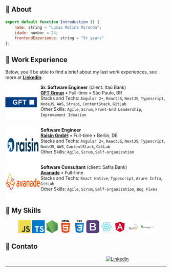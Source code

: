 

## 💁 About

```js
export default function Introduction () {
    name: string = "Lucas Molina Miranda";
    idade: number = 24;
    frontendExperience: string = "5+ years"
};
```




## 💼 Work Experience
Below, you'll be able to find a brief about my last work experiences, see more at [**Linkedin**](https://www.linkedin.com/in/lucas-miranda-365b93140/):

[<img align="left" height="110px" width="110px" alt="GFT Logo" src="https://raw.githubusercontent.com/LucasMirandaIT/LucasMirandaIT/main/images/GFT.png"/>](https://www.gft.com)

**Sr. Software Engineer** (client: Itaú Bank) \
[**GFT Group**](https://www.gft.com) • Full-time • São Paulo, BR \
Stacks and Techs: `Angular 2+`, `ReactJS`, `NextJS`, `Typescript`, `NodeJS`, `AWS`, `Strapi`, `ContentStack`, `GitLab`\
Other Skills: `Agile`, `Scrum`, `Front-End Leadership`, `Improvement Ideation`
<br/> <br />



[<img align="left" height="110px" width="110px" alt="Raisin Logo" src="https://raw.githubusercontent.com/LucasMirandaIT/LucasMirandaIT/main/images/Raisin.png"/>](https://www.weltsparen.de)

**Software Engineer** \
[**Raisin GmbH**](https://www.weltsparen.de) • Full-time  • Berlin, DE\
Stacks and Techs: `Angular 2+`, `ReactJS`, `NextJS`, `Typescript`, `NodeJS`, `AWS`, `ContentStack`, `GitLab`\
Other Skills: `Agile`, `Scrum`, `Self-organization`
<br/>
<br/>



[<img align="left" height="110px" width="110px" alt="Avanade Logo" src="https://raw.githubusercontent.com/LucasMirandaIT/LucasMirandaIT/main/images/Avanade.png"/>](https://www.avanade.com)

**Software Consultant** (client: Safra Bank) \
[**Avanade**](https://www.avanade.com) • Full-time \
Stacks and Techs: `React Native`, `Typescript`, `Azure Infra`, `GitLab`\
Other Skills: `Agile`, `Scrum`, `Self-organization`, `Bug Fixes`
<br/><br/>



## 🚀 My Skills
<div style="display: flex; justify-content: space-between; align-items: center; padding: 0 8%">
<img height="40" src="https://raw.githubusercontent.com/github/explore/80688e429a7d4ef2fca1e82350fe8e3517d3494d/topics/javascript/javascript.png" alt="Javascript"/>
<img height="40" src="https://raw.githubusercontent.com/github/explore/80688e429a7d4ef2fca1e82350fe8e3517d3494d/topics/typescript/typescript.png" alt="Typescript"/>
<img height="40" src="https://raw.githubusercontent.com/github/explore/80688e429a7d4ef2fca1e82350fe8e3517d3494d/topics/nodejs/nodejs.png" alt="Nodejs"/>
<img height="40" src="https://raw.githubusercontent.com/github/explore/80688e429a7d4ef2fca1e82350fe8e3517d3494d/topics/html/html.png" alt="HTML5"/>
<img height="40" src="https://raw.githubusercontent.com/github/explore/80688e429a7d4ef2fca1e82350fe8e3517d3494d/topics/css/css.png" alt="CSS"/>
<img height="40" src="https://raw.githubusercontent.com/github/explore/80688e429a7d4ef2fca1e82350fe8e3517d3494d/topics/bootstrap/bootstrap.png" alt="Bootstrap"/>
<img height="40" src="https://raw.githubusercontent.com/github/explore/80688e429a7d4ef2fca1e82350fe8e3517d3494d/topics/react/react.png" alt="React"/>
<img height="40" src="https://raw.githubusercontent.com/github/explore/80688e429a7d4ef2fca1e82350fe8e3517d3494d/topics/angular/angular.png" alt="Angular"/>
<img height="40" src="https://raw.githubusercontent.com/github/explore/80688e429a7d4ef2fca1e82350fe8e3517d3494d/topics/mysql/mysql.png" alt="MySQL"/>
<img height="40" src="https://raw.githubusercontent.com/github/explore/80688e429a7d4ef2fca1e82350fe8e3517d3494d/topics/mongodb/mongodb.png" alt="MongoDB"/>
</div>

## 💬 Contato

<div style="display: flex; justify-content: center; align-items: center; padding: 0 100px; width: 100%">

<a href="https://www.linkedin.com/in/lucas-miranda-365b93140/" style="margin-right: 1%">
<img height="40" src="https://cdn-icons-png.flaticon.com/512/174/174857.png" alt="LinkedIn"/
</a>
</div>

---
